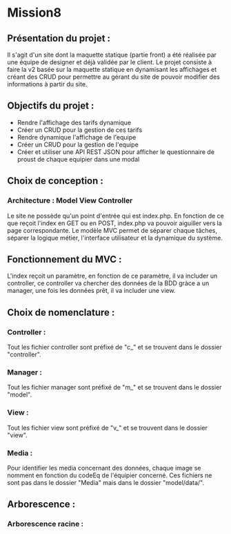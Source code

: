 # Mission8

## Présentation du projet :

Il s'agit d'un site dont la maquette statique (partie front) a été réalisée par une équipe de designer et déjà validée par le client.
Le projet consiste à faire la v2 basée sur la maquette statique en dynamisant les affichages et créant des CRUD pour permettre au gérant du 
site de pouvoir modifier des informations à partir du site.

## Objectifs du projet :

- Rendre l'affichage des tarifs dynamique
- Créer un CRUD pour la gestion de ces tarifs
- Rendre dynamique l'affichage de l'equipe
- Créer un CRUD pour la gestion de l'equipe
- Créer et utiliser une API REST JSON pour afficher le questionnaire de proust de chaque equipier dans une modal

## Choix de conception :

### Architecture : Model View Controller

Le site ne possède qu'un point d'entrée qui est index.php.
En fonction de ce que reçoit l'index en GET ou en POST, index.php va pouvoir aiguiller vers la page correspondante.
Le modèle MVC permet de séparer chaque tâches, séparer la logique métier, l'interface utilisateur et la dynamique du système.

## Fonctionnement du MVC :

L'index reçoit un paramètre, en fonction de ce paramètre, il va includer un controller, ce controller va chercher des données de la BDD
gràce a un manager, une fois les données prêt, il va includer une view.

## Choix de nomenclature :

### Controller : 

Tout les fichier controller sont préfixé de "c_" et se trouvent dans le dossier "controller".

### Manager :

Tout les fichier manager sont préfixé de "m_" et se trouvent dans le dossier "model".

### View :

Tout les fichier view sont préfixé de "v_" et se trouvent dans le dossier "view".

### Media :

Pour identifier les media concernant des données, chaque image se nomment en fonction du codeEq de l'équipier concerné. Ces fichiers ne sont pas
dans le dossier "Media" mais dans le dossier "model/data/".

## Arborescence :

### Arborescence racine :

